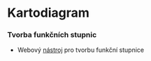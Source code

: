 # Kartodiagram

### Tvorba funkčních stupnic
-   Webový [nástroj](https://radiat.pythonanywhere.com/) pro tvorbu funkční stupnice